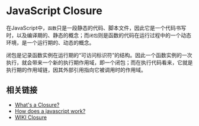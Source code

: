 # JavaScript Closure

在JavaScript中，`函数`只是一段静态的代码、脚本文件，因此它是一个代码书写时，以及编译期的、静态的概念；而`闭包`则是函数的代码在运行过程中的一个动态环境，是一个运行期的、动态的概念。



闭包是记录函数实例在运行期的“可访问标识符”的结构。因此一个函数实例的一次执行，就会带来一个新的执行期作用域，即一个闭包；而在执行代码看来，它就是执行期的作用域链，因其外部引用指向它被调用时的作用域。









## 相关链接

+ [What's a Closure?](https://stackoverflow.com/questions/36636/what-is-a-closure)
+ [How does a javascript work?](https://stackoverflow.com/questions/111102/how-does-a-javascript-closure-work)
+ [WIKI Closure](http://zh.wikipedia.org/zh-cn/%E9%97%AD%E5%8C%85_(%E8%AE%A1%E7%AE%97%E6%9C%BA%E7%A7%91%E5%AD%A6))





